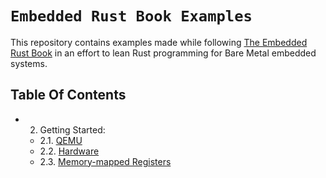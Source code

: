 # `Embedded Rust Book Examples`

This repository contains examples made while following [The Embedded Rust Book](https://docs.rust-embedded.org/book/index.html) in an effort to lean Rust programming for Bare Metal embedded systems.

## Table Of Contents

- 2. Getting Started:
  - 2.1. [QEMU](getting-started/qemu/README.md)
  - 2.2. [Hardware](getting-started/hardware/README.md)
  - 2.3. [Memory-mapped Registers](getting-started/memory-mapped-registers/README.md)